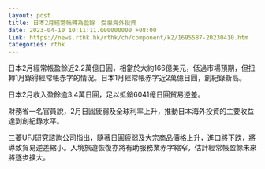 ```yaml
---
layout: post
title: 日本2月經常帳轉為盈餘　受惠海外投資
date: 2023-04-10 10:11:11.000000000 +08:00
link: https://news.rthk.hk/rthk/ch/component/k2/1695587-20230410.htm
categories: rthk
---
```


日本2月經常帳盈餘近2.2萬億日圓，相當於大約166億美元，低過市場預期，但扭轉1月錄得經常帳赤字的情況。日本1月經常帳赤字近2萬億日圓，創紀錄新高。

日本2月收入盈餘逾3.4萬日圓，足以抵銷6041億日圓貿易逆差。

財務省一名官員說，2月日圓疲弱及全球利率上升，推動日本海外投資的主要收益達到創紀錄水平。

三菱UFJ研究諮詢公司指出，隨著日圓疲弱及大宗商品價格上升，進口將下跌，將導致貿易逆差縮小。入境旅遊恢復亦將有助服務業赤字縮窄，估計經常帳盈餘未來將逐步擴大。
